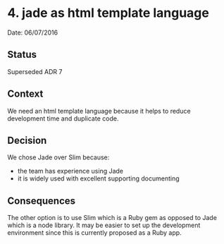 # 4. jade as html template language

Date: 06/07/2016

## Status

Superseded ADR 7

## Context

We need an html template language because it helps to reduce development time and duplicate code.

## Decision

We chose Jade over Slim because:
* the team has experience using Jade
* it is widely used with excellent supporting documenting

## Consequences

The other option is to use Slim which is a Ruby gem as opposed to Jade which is a node library.
It may be easier to set up the development environment since this is currently proposed as a Ruby app.
